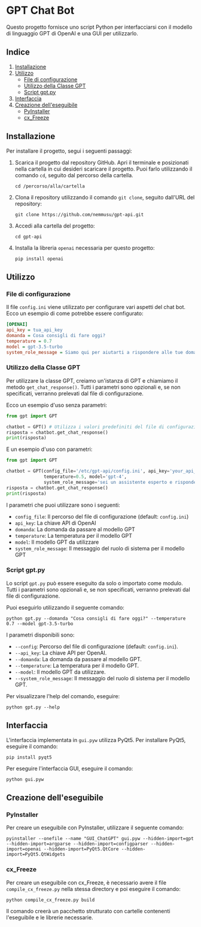 # GPT Chat Bot
Questo progetto fornisce uno script Python per interfacciarsi con il modello di linguaggio GPT di OpenAI e una GUI per utilizzarlo.

## Indice
1. [Installazione](#installazione)
2. [Utilizzo](#utilizzo)
   - [File di configurazione](#file-di-configurazione)
   - [Utilizzo della Classe GPT](#utilizzo-della-classe-gpt)
   - [Script gpt.py](#script-gptpy)
3. [Interfaccia](#interfaccia)
4. [Creazione dell'eseguibile](#creazione-delleseguibile)
   - [PyInstaller](#pyinstaller)
   - [cx_Freeze](#cxfreeze)

## Installazione <a name="installazione"></a>
Per installare il progetto, segui i seguenti passaggi:

1. Scarica il progetto dal repository GitHub. Apri il terminale e posizionati nella cartella in cui desideri scaricare il progetto. Puoi farlo utilizzando il comando `cd`, seguito dal percorso della cartella.
    ```shell
    cd /percorso/alla/cartella
    ```
2. Clona il repository utilizzando il comando `git clone`, seguito dall'URL del repository:
    ```shell
    git clone https://github.com/nemmusu/gpt-api.git
    ```
3. Accedi alla cartella del progetto:
    ```shell
    cd gpt-api
    ```
4. Installa la libreria `openai` necessaria per questo progetto:
    ```shell
    pip install openai
    ```

## Utilizzo <a name="utilizzo"></a>

### File di configurazione <a name="file-di-configurazione"></a>
Il file `config.ini` viene utilizzato per configurare vari aspetti del chat bot. Ecco un esempio di come potrebbe essere configurato:

```ini
[OPENAI]
api_key = tua_api_key
domanda = Cosa consigli di fare oggi?
temperature = 0.7
model = gpt-3.5-turbo
system_role_message = Siamo qui per aiutarti a rispondere alle tue domande.
```

### Utilizzo della Classe GPT <a name="utilizzo-della-classe-gpt"></a>
Per utilizzare la classe GPT, creiamo un'istanza di GPT e chiamiamo il metodo `get_chat_response()`. Tutti i parametri sono opzionali e, se non specificati, verranno prelevati dal file di configurazione.

Ecco un esempio d'uso senza parametri:
```python
from gpt import GPT

chatbot = GPT() # Utilizza i valori predefiniti del file di configurazione
risposta = chatbot.get_chat_response()
print(risposta)
```

E un esempio d'uso con parametri:
```python
from gpt import GPT

chatbot = GPT(config_file='/etc/gpt-api/config.ini', api_key='your_api_key', domanda='Qual è il significato della vita?', 
              temperature=0.5, model='gpt-4', 
              system_role_message='sei un assistente esperto e risponderai alle mie domande scrivendo in maniera specifica e dettagliata esclusivamente in formato markdown')
risposta = chatbot.get_chat_response()
print(risposta)
```

I parametri che puoi utilizzare sono i seguenti:

- `config_file`: Il percorso del file di configurazione (default: `config.ini`)
- `api_key`: La chiave API di OpenAI
- `domanda`: La domanda da passare al modello GPT
- `temperature`: La temperatura per il modello GPT
- `model`: Il modello GPT da utilizzare
- `system_role_message`: Il messaggio del ruolo di sistema per il modello GPT

### Script gpt.py <a name="script-gptpy"></a>
Lo script `gpt.py` può essere eseguito da solo o importato come modulo. Tutti i parametri sono opzionali e, se non specificati, verranno prelevati dal file di configurazione.

Puoi eseguirlo utilizzando il seguente comando:
```shell
python gpt.py --domanda "Cosa consigli di fare oggi?" --temperature 0.7 --model gpt-3.5-turbo
```
I parametri disponibili sono:

- `--config`: Percorso del file di configurazione (default: `config.ini`).
- `--api_key`: La chiave API per OpenAI.
- `--domanda`: La domanda da passare al modello GPT.
- `--temperature`: La temperatura per il modello GPT.
- `--model`: Il modello GPT da utilizzare.
- `--system_role_message`: Il messaggio del ruolo di sistema per il modello GPT.

Per visualizzare l'help del comando, eseguire:
```shell
python gpt.py --help
```

## Interfaccia <a name="interfaccia"></a>
L'interfaccia implementata in `gui.pyw` utilizza PyQt5. Per installare PyQt5, eseguire il comando:
```shell
pip install pyqt5
```
Per eseguire l'interfaccia GUI, eseguire il comando:
```shell
python gui.pyw
```

## Creazione dell'eseguibile <a name="creazione-delleseguibile"></a>

### PyInstaller <a name="pyinstaller"></a>
Per creare un eseguibile con PyInstaller, utilizzare il seguente comando:
```shell
pyinstaller --onefile --name "GUI_ChatGPT" gui.pyw --hidden-import=gpt --hidden-import=argparse --hidden-import=configparser --hidden-import=openai --hidden-import=PyQt5.QtCore --hidden-import=PyQt5.QtWidgets
```

### cx_Freeze <a name="cxfreeze"></a>
Per creare un eseguibile con cx_Freeze, è necessario avere il file `compile_cx_freeze.py` nella stessa directory e poi eseguire il comando:
```shell
python compile_cx_freeze.py build
```
Il comando creerà un pacchetto strutturato con cartelle contenenti l'eseguibile e le librerie necessarie.